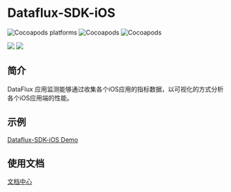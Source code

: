 
# Dataflux-SDK-iOS

![Cocoapods platforms](https://img.shields.io/cocoapods/p/FTMobileAgent)
![Cocoapods](https://img.shields.io/cocoapods/v/FTMobileSDK)
![Cocoapods](https://img.shields.io/cocoapods/l/FTMobileSDK)


[![](https://img.shields.io/badge/iOS-api%20%3E%20iOS%2010-brightgreen)]() [![](https://img.shields.io/badge/Demo-click%20here-blue)](https://github.com/CloudCare/dataflux-sdk-ios-demo)
## 简介

DataFlux 应用监测能够通过收集各个iOS应用的指标数据，以可视化的方式分析各个iOS应用端的性能。

## 示例

 [Dataflux-SDK-iOS Demo](https://help.dataflux.cn)   

## 使用文档
 [文档中心](https://help.dataflux.cn)   



   
   
 





